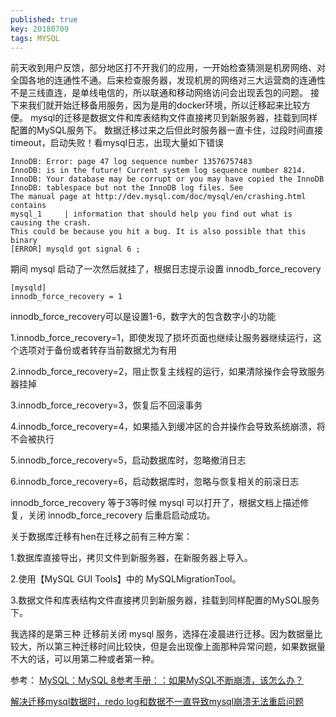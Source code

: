 ```yaml
---
published: true
key: 20180709
tags: MYSQL
---
```


前天收到用户反馈，部分地区打不开我们的应用，一开始检查猜测是机房网络、对全国各地的连通性不通。后来检查服务器，发现机房的网络对三大运营商的连通性不是三线直连，是单线电信的，所以联通和移动网络访问会出现丢包的问题。
接下来我们就开始迁移备用服务，因为是用的docker环境，所以迁移起来比较方便。
mysql的迁移是数据文件和库表结构文件直接拷贝到新服务器，挂载到同样配置的MySQL服务下。
数据迁移过来之后但此时服务器一直卡住，过段时间直接timeout，启动失败！看mysql日志，出现大量如下错误

```
InnoDB: Error: page 47 log sequence number 13576757483
InnoDB: is in the future! Current system log sequence number 8214.
InnoDB: Your database may be corrupt or you may have copied the InnoDB
InnoDB: tablespace but not the InnoDB log files. See
The manual page at http://dev.mysql.com/doc/mysql/en/crashing.html contains
mysql_1     | information that should help you find out what is causing the crash.
This could be because you hit a bug. It is also possible that this binary
[ERROR] mysqld got signal 6 ;
```
<!--more-->
期间 mysql 启动了一次然后就挂了，根据日志提示设置 innodb_force_recovery 
```
[mysqld]
innodb_force_recovery = 1
```
innodb_force_recovery可以是设置1-6，数字大的包含数字小的功能

1.innodb_force_recovery=1，即使发现了损坏页面也继续让服务器继续运行，这个选项对于备份或者转存当前数据尤为有用

2.innodb_force_recovery=2，阻止恢复主线程的运行，如果清除操作会导致服务器挂掉

3.innodb_force_recovery=3，恢复后不回滚事务

4.innodb_force_recovery=4，如果插入到缓冲区的合并操作会导致系统崩溃，将不会被执行

5.innodb_force_recovery=5，启动数据库时，忽略撤消日志

6.innodb_force_recovery=6，启动数据库时，忽略与恢复相关的前滚日志

innodb_force_recovery 等于3等时候 mysql 可以打开了，根据文档上描述修复，关闭 innodb_force_recovery 后重启启动成功。

关于数据库迁移有hen在迁移之前有三种方案：

1.数据库直接导出，拷贝文件到新服务器，在新服务器上导入。

2.使用【MySQL GUI Tools】中的 MySQLMigrationTool。

3.数据文件和库表结构文件直接拷贝到新服务器，挂载到同样配置的MySQL服务下。

我选择的是第三种 迁移前关闭 mysql 服务，选择在凌晨进行迁移。因为数据量比较大，所以第三种迁移时间比较快，但是会出现像上面那种异常问题，如果数据量不大的话，可以用第二种或者第一种。

参考：
[MySQL：MySQL 8参考手册：：如果MySQL不断崩溃，该怎么办？](https://dev.mysql.com/doc/refman/8.0/en/crashing.html)

[解决迁移mysql数据时，redo log和数据不一直导致mysql崩溃无法重启问题](http://www.lixpam.com/2017/12/04/%E8%A7%A3%E5%86%B3%E8%BF%81%E7%A7%BBmysql%E6%95%B0%E6%8D%AE%E6%97%B6%EF%BC%8Credo-log%E5%92%8C%E6%95%B0%E6%8D%AE%E4%B8%8D%E4%B8%80%E7%9B%B4%E5%AF%BC%E8%87%B4mysql%E5%B4%A9%E6%BA%83%E6%97%A0%E6%B3%95%E9%87%8D%E5%90%AF%E9%97%AE%E9%A2%98/)
